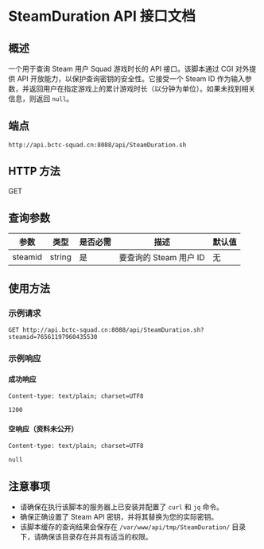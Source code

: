 # SteamDuration API 接口文档

## 概述
一个用于查询 Steam 用户 Squad 游戏时长的 API 接口。该脚本通过 CGI 对外提供 API 开放能力，以保护查询密钥的安全性。它接受一个 Steam ID 作为输入参数，并返回用户在指定游戏上的累计游戏时长（以分钟为单位）。如果未找到相关信息，则返回 `null`。

## 端点
`http://api.bctc-squad.cn:8088/api/SteamDuration.sh`

## HTTP 方法
GET

## 查询参数

| 参数      | 类型   | 是否必需 | 描述                   | 默认值 |
|-----------|--------|----------|------------------------|--------|
| steamid   | string | 是       | 要查询的 Steam 用户 ID | 无     |

## 使用方法
### 示例请求
```
GET http://api.bctc-squad.cn:8088/api/SteamDuration.sh?steamid=76561197960435530
```

### 示例响应
#### 成功响应
```
Content-type: text/plain; charset=UTF8

1200
```

#### 空响应（资料未公开）
```
Content-type: text/plain; charset=UTF8

null
```

## 注意事项
- 请确保在执行该脚本的服务器上已安装并配置了 `curl` 和 `jq` 命令。
- 确保正确设置了 Steam API 密钥，并将其替换为您的实际密钥。
- 该脚本缓存的查询结果会保存在 `/var/www/api/tmp/SteamDuration/` 目录下，请确保该目录存在并具有适当的权限。
